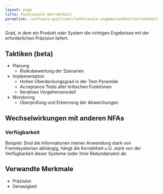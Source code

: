 ```yaml
---
layout: page
title: Funktionale Korrektheit
permalink: /software-qualitaet/funktionale-angemessenheit/korrektheit
---
```


Grad, in dem ein Produkt oder System die richtigen Ergebnisse mit der erforderlichen Präzision liefert.

## Taktiken (beta)

* Planung
  * Risikobewertung der Szenarien
* Implementation
  * Hohen Überdeckungsgrad in der Test-Pyramide
  * Acceptance Tests aller kritischen Funktionen
  * Iteratives Vorgehensmodell
* Monitoring
  * Überprüfung und Erkennung der Abweichungen

## Wechselwirkungen mit anderen NFAs

### Verfügbarkeit

Beispiel:
Sind die Informationen meiner Anwendung stark von Fremdsystemen abhängig, hängt die Korrektheit u.U. stark von der Verfügbarkeit dieser Systeme (oder ihrer Redundanzen) ab.

## Verwandte Merkmale

* Präzision
* Genauigkeit